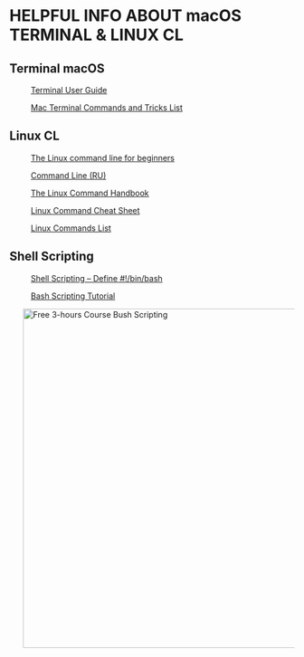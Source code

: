 
<div align="left">
   <h1>HELPFUL INFO ABOUT macOS TERMINAL & LINUX CL</h1>
 </div>

<div align="left">
   <h2>Terminal macOS</h2>
   <ol>
      <p>
         <img src="https://cdn-icons-png.flaticon.com/128/556/556690.png" width=10 heigh=10>
         <a href="https://support.apple.com/en-gb/guide/terminal/welcome/mac">Terminal User Guide</a>
      </p>
      <p>
         <img src="https://cdn-icons-png.flaticon.com/128/556/556690.png" width=10 heigh=10>
         <a href="https://www.macupdate.com/how-to/mac-terminal-commands-list">Mac Terminal Commands and Tricks List</a>
      </p>
   </ol>
 </div>
 <div align="left">
   <h2>Linux CL</h2>
   <ol>
      <p>
         <img src="https://cdn-icons-png.flaticon.com/128/556/556690.png" width=10 heigh=10>
         <a href="https://ubuntu.com/tutorials/command-line-for-beginners#3-opening-a-terminal">The Linux command line for beginners</a>
      </p>
      <p>
         <img src="https://cdn-icons-png.flaticon.com/128/556/556690.png" width=10 heigh=10>
         <a href="https://help.ubuntu.ru/wiki/%D0%BA%D0%BE%D0%BC%D0%B0%D0%BD%D0%B4%D0%BD%D0%B0%D1%8F_%D1%81%D1%82%D1%80%D0%BE%D0%BA%D0%B0#%D0%BA%D0%BE%D0%BC%D0%B0%D0%BD%D0%B4%D0%BD%D0%B0%D1%8F_%D1%81%D1%82%D1%80%D0%BE%D0%BA%D0%B0">Command Line (RU)</a>
      </p>
      <p>
         <img src="https://cdn-icons-png.flaticon.com/128/556/556690.png" width=10 heigh=10>
         <a href="https://www.freecodecamp.org/news/the-linux-commands-handbook/">The Linux Command Handbook</a>
      </p>
      <p>
         <img src="https://cdn-icons-png.flaticon.com/128/556/556690.png" width=10 heigh=10>
         <a href="https://www.guru99.com/linux-commands-cheat-sheet.html">Linux Command Cheat Sheet</a>
      </p>
      <p>
         <img src="https://cdn-icons-png.flaticon.com/128/556/556690.png" width=10 heigh=10>
         <a href="https://phoenixnap.com/kb/linux-commands-cheat-sheet#linux-commands-list">Linux Commands List</a>
      </p>
   </ol>                                                                                   
 </div>
 <div align="left">
   <h2>Shell Scripting</h2>
   <ol>
      <p>
         <img src="https://cdn-icons-png.flaticon.com/128/556/556690.png" width=10 heigh=10>
         <a href="https://www.geeksforgeeks.org/shell-scripting-define-bin-bash/">Shell Scripting – Define #!/bin/bash</a>
      </p>
      <p>
         <img src="https://cdn-icons-png.flaticon.com/128/556/556690.png" width=10 heigh=10>
         <a href="https://linuxconfig.org/bash-scripting-tutorial">Bash Scripting Tutorial</a>
      </p>
      <p>
         <a href="https://www.youtube.com/watch?app=desktop&v=O00FTZDxD0o&feature=youtu.be">
         <img src="https://media.giphy.com/media/qKBiYVdoRGhqh34RSb/giphy.gif" title="Free 3-hours Course Bush Scripting" alt="Free 3-hours Course Bush Scripting" width=600 heigh=600>
             </a>
         </p>
   </ol>
   </div>
      
      
     
      
      
      
      
      
      
      
      
   
            
         
      
   
     
     
      
     
     
     
     
     


 
   
   
  
